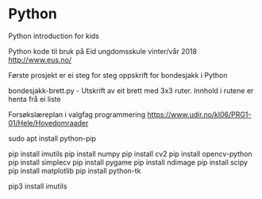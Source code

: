 # Python
Python introduction for kids

Python kode til bruk på Eid ungdomsskule vinter/vår 2018
http://www.eus.no/

Første prosjekt er ei steg for steg oppskrift for bondesjakk i Python

 bondesjakk-brett.py        - Utskrift av eit brett med 3x3 ruter. Innhold i rutene er henta frå ei liste
 
 
 
 Forsøkslæreplan i valgfag programmering
 https://www.udir.no/kl06/PRG1-01/Hele/Hovedomraader
 
 
 
 
 
 
 
 
sudo apt install python-pip

pip install imutils
pip install numpy
pip install cv2
pip install opencv-python
pip install simplecv
pip install pygame
pip install ndimage
pip install scipy
pip install matplotlib
pip install python-tk


pip3 install imutils
 
